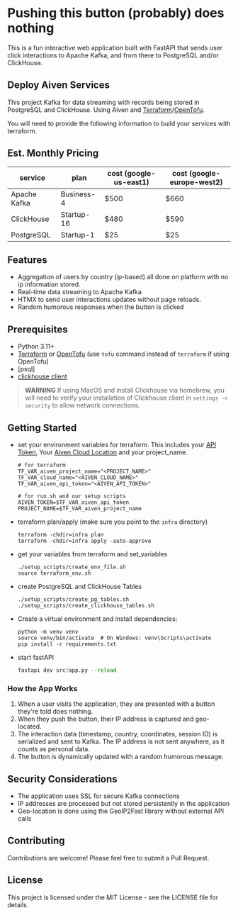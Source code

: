 # Pushing this button (probably) does nothing

This is a fun interactive web application built with FastAPI that sends user click
interactions to Apache Kafka, and from there to PostgreSQL and/or ClickHouse.

## Deploy Aiven Services

This project Kafka for data streaming with records being stored in PostgreSQL and
ClickHouse. Using Aiven and [Terraform](https://www.terraform.io/)/[OpenTofu](https://opentofu.org/).

You will need to provide the following information to build your services with terraform.

## Est. Monthly Pricing

| service      | plan       | cost (google-us-east1) | cost (google-europe-west2) |
| ------------ | ---------- | ---------------------- | -------------------------- |
| Apache Kafka | Business-4 | $500                   | $660                       |
| ClickHouse   | Startup-16 | $480                   | $590                       |
| PostgreSQL   | Startup-1  | $25                    | $25                        |

## Features

- Aggregation of users by country (ip-based) all done on platform with no ip information stored.
- Real-time data streaming to Apache Kafka
- HTMX to send user interactions updates without page reloads.
- Random humorous responses when the button is clicked

## Prerequisites

- Python 3.11+
- [Terraform](https://developer.hashicorp.com/terraform/install) or
  [OpenTofu](https://opentofu.org/docs/intro/install/)
  (use `tofu` command instead of `terraform` if using OpenTofu)
- [psql]
- [clickhouse client](https://clickhouse.com/docs/interfaces/cli)

> **WARNING**
> If using MacOS and install Clickhouse via homebrew, you will need to verify your
> installation of Clickhouse client in `settings -> security` to allow network
> connections.

## Getting Started

- set your environment variables for terraform. This includes your
  [API Token](https://aiven.io/docs/platform/howto/create_authentication_token),
  Your [Aiven Cloud Location](https://aiven.io/docs/platform/reference/list_of_clouds)
  and your project_name.

  ```shell
  # for terraform
  TF_VAR_aiven_project_name="<PROJECT_NAME>"
  TF_VAR_cloud_name="<AIVEN_CLOUD_NAME>"
  TF_VAR_aiven_api_token="<AIVEN_API_TOKEN>"

  # for run.sh and our setup scripts
  AIVEN_TOKEN=$TF_VAR_aiven_api_token
  PROJECT_NAME=$TF_VAR_aiven_project_name
  ```

- terraform plan/apply (make sure you point to the `infra` directory)

  ```shell
  terraform -chdir=infra plan
  terraform -chdir=infra apply -auto-approve
  ```

- get your variables from terraform and set_variables

  ```shell
  ./setup_scripts/create_env_file.sh
  source terraform_env.sh
  ```

- create PostgreSQL and ClickHouse Tables

  ```shell
  ./setup_scripts/create_pg_tables.sh
  ./setup_scripts/create_clickhouse_tables.sh
  ```

- Create a virtual environment and install dependencies:

  ```shell
  python -m venv venv
  source venv/bin/activate  # On Windows: venv\Scripts\activate
  pip install -r requirements.txt
  ```

- start fastAPI

  ```python
  fastapi dev src/app.py --reload
  ```

### How the App Works

1. When a user visits the application, they are presented with a button
   they're told does nothing.
2. When they push the button, their IP address is captured and
   geo-located.
3. The interaction data (timestamp, country, coordinates, session ID) is
   serialized and sent to Kafka. The IP address is not sent anywhere, as it
   counts as personal data.
4. The button is dynamically updated with a random humorous message.

## Security Considerations

- The application uses SSL for secure Kafka connections
- IP addresses are processed but not stored persistently in the application
- Geo-location is done using the GeoIP2Fast library without external API calls

## Contributing

Contributions are welcome! Please feel free to submit a Pull Request.

## License

This project is licensed under the MIT License - see the LICENSE file for details.
